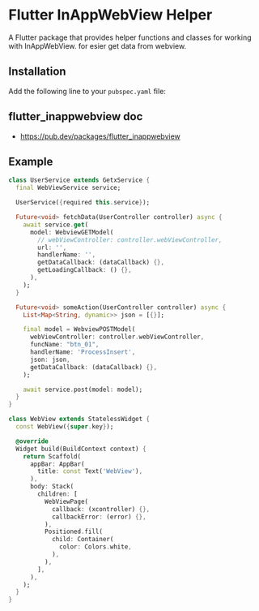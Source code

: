 # Flutter InAppWebView Helper

A Flutter package that provides helper functions and classes for working with InAppWebView. for esier get data from webview.

## Installation

Add the following line to your `pubspec.yaml` file:

## flutter_inappwebview doc 
 - https://pub.dev/packages/flutter_inappwebview

## Example

```dart
class UserService extends GetxService {
  final WebViewService service;

  UserService({required this.service});

  Future<void> fetchData(UserController controller) async {
    await service.get(
      model: WebviewGETModel(
        // webViewController: controller.webViewController,
        url: '',
        handlerName: '',
        getDataCallback: (dataCallback) {},
        getLoadingCallback: () {},
      ),
    );
  }

  Future<void> someAction(UserController controller) async {
    List<Map<String, dynamic>> json = [{}];

    final model = WebviewPOSTModel(
      webViewController: controller.webViewController,
      funcName: "btn_01",
      handlerName: 'ProcessInsert',
      json: json,
      getDataCallback: (dataCallback) {},
    );

    await service.post(model: model);
  }
}

class WebView extends StatelessWidget {
  const WebView({super.key});

  @override
  Widget build(BuildContext context) {
    return Scaffold(
      appBar: AppBar(
        title: const Text('WebView'),
      ),
      body: Stack(
        children: [
          WebViewPage(
            callback: (xcontroller) {},
            callbackError: (error) {},
          ),
          Positioned.fill(
            child: Container(
              color: Colors.white,
            ),
          ),
        ],
      ),
    );
  }
}
